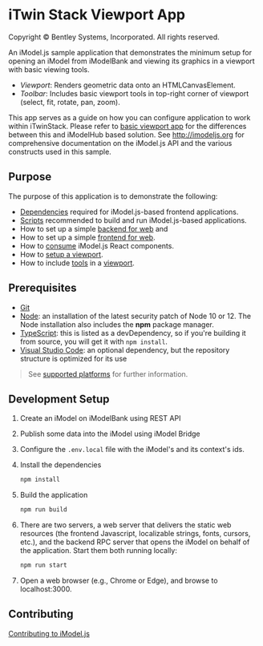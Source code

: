 # iTwin Stack Viewport App

Copyright © Bentley Systems, Incorporated. All rights reserved.

An iModel.js sample application that demonstrates the minimum setup for opening an iModel from iModelBank and viewing its graphics in a viewport with basic viewing tools.

* _Viewport_: Renders geometric data onto an HTMLCanvasElement.
* _Toolbar_: Includes basic viewport tools in top-right corner of viewport (select, fit, rotate, pan, zoom).

This app serves as a guide on how you can configure application to work within iTwinStack. Please refer to [basic viewport app](https://github.com/imodeljs/imodeljs-samples/tree/master/interactive-app/basic-viewport-app) for the differences between this and iModelHub based solution.
See http://imodeljs.org for comprehensive documentation on the iModel.js API and the various constructs used in this sample.

## Purpose

The purpose of this application is to demonstrate the following:

* [Dependencies](./package.json) required for iModel.js-based frontend applications.
* [Scripts](./package.json) recommended to build and run iModel.js-based applications.
* How to set up a simple [backend for web](./src/backend/BackendServer.ts) and
* How to set up a simple [frontend for web](./src/frontend/api/ITwinStackApp.ts).
* How to [consume](./src/frontend/components/App.tsx) iModel.js React components.
* How to [setup a viewport](./src/frontend/components/App.tsx#L106).
* How to include
  [tools](./src/frontend/components/Toolbar.tsx) in a
  [viewport](./src/frontend/components/App.tsx#L205).

## Prerequisites

* [Git](https://git-scm.com/)
* [Node](https://nodejs.org/en/): an installation of the latest security patch of Node 10 or 12. The Node installation also includes the **npm** package manager.
* [TypeScript](https://www.typescriptlang.org/): this is listed as a devDependency, so if you're building it from source, you will get it with `npm install`.
* [Visual Studio Code](https://code.visualstudio.com/): an optional dependency, but the repository structure is optimized for its use

> See [supported platforms](https://www.imodeljs.org/learning/supportedplatforms/) for further information.

## Development Setup

1. Create an iModel on iModelBank using REST API

2. Publish some data into the iModel using iModel Bridge

3. Configure the `.env.local` file with the iModel's and its context's ids.

4. Install the dependencies

    ```sh
    npm install
    ```

5. Build the application

    ```sh
    npm run build
    ```

6. There are two servers, a web server that delivers the static web resources (the frontend Javascript, localizable strings, fonts, cursors, etc.), and the backend RPC server that opens the iModel on behalf of the application. Start them both running locally:

    ```sh
    npm run start
    ```

7. Open a web browser (e.g., Chrome or Edge), and browse to localhost:3000.

## Contributing

[Contributing to iModel.js](https://github.com/imodeljs/imodeljs/blob/master/CONTRIBUTING.md)
